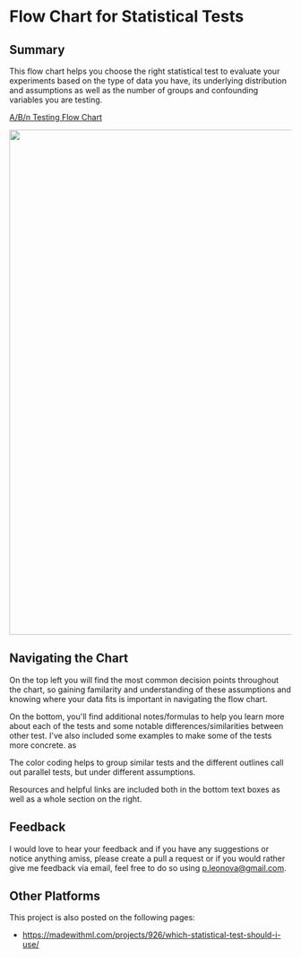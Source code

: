 # Flow Chart for Statistical Tests

## Summary 
This flow chart helps you choose the right statistical test to evaluate your experiments based on the type of data you have, its underlying distribution and assumptions as well as the number of groups and confounding variables you are testing. 

[A/B/n Testing Flow Chart](https://miro.com/app/board/o9J_ktaDHWU=/)

<img src="https://github.com/pleonova/stat-tests/blob/master/images/flow_chart_nodes.png" width="900">

## Navigating the Chart

On the top left you will find the most common decision points throughout the chart, so gaining familarity and understanding of these assumptions and knowing where your data fits is important in navigating the flow chart.

On the bottom, you'll find additional notes/formulas to help you learn more about each of the tests and some notable differences/similarities between other test. I've also included some examples to make some of the tests more concrete. as 

The color coding helps to group similar tests and the different outlines call out parallel tests, but under different assumptions.

Resources and helpful links are included both in the bottom text boxes as well as a whole section on the right.

## Feedback

I would love to hear your feedback and if you have any suggestions or notice anything amiss, please create a pull a request or if you would rather give me feedback via email, feel free to do so using p.leonova@gmail.com.

## Other Platforms

This project is also posted on the following pages:
- https://madewithml.com/projects/926/which-statistical-test-should-i-use/
